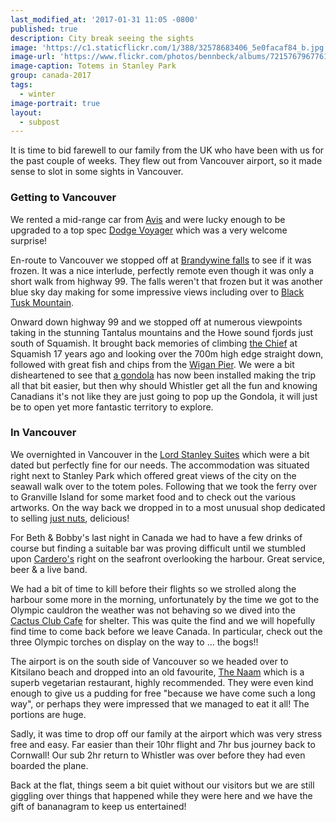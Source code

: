 ```yaml
---
last_modified_at: '2017-01-31 11:05 -0800'
published: true
description: City break seeing the sights
image: 'https://c1.staticflickr.com/1/388/32578683406_5e0facaf84_b.jpg'
image-url: 'https://www.flickr.com/photos/bennbeck/albums/72157679677610576'
image-caption: Totems in Stanley Park
group: canada-2017
tags:
  - winter
image-portrait: true
layout:
  - subpost
---
```

It is time to bid farewell to our family from the UK who have been with us for the past couple of weeks. They flew out from Vancouver airport, so it made sense to slot in some sights in Vancouver.

### Getting to Vancouver

We rented a mid-range car from [Avis](https://www.avis.co.uk/) and were lucky enough to be upgraded to a top spec [Dodge Voyager](https://www.dodge.ca/en/journey/overview) which was a very welcome surprise!

En-route to Vancouver we stopped off at [Brandywine falls](http://www.env.gov.bc.ca/bcparks/explore/parkpgs/brandywine_falls/) to see if it was frozen. It was a nice interlude, perfectly remote even though it was only a short walk from highway 99. The falls weren't that frozen but it was another blue sky day making for some impressive views including over to [Black Tusk Mountain](https://www.vancouvertrails.com/trails/black-tusk/).

Onward down highway 99 and we stopped off at numerous viewpoints taking in the stunning Tantalus mountains and the Howe sound fjords just south of Squamish. It brought back memories of climbing [the Chief](https://www.vancouvertrails.com/trails/stawamus-chief/) at Squamish 17 years ago and looking over the 700m high edge straight down, followed with great fish and chips from the [Wigan Pier](http://wiganpier.ca/). We were a bit disheartened to see that [a gondola](https://www.seatoskygondola.com/) has now been installed making the trip all that bit easier, but then why should Whistler get all the fun and knowing Canadians it's not like they are just going to pop up the Gondola, it will just be to open yet more fantastic territory to explore.

### In Vancouver

We overnighted in Vancouver in the [Lord Stanley Suites](http://www.lordstanley.com/) which were a bit dated but perfectly fine for our needs. The accommodation was situated right next to Stanley Park which offered great views of the city on the seawall walk over to the totem poles. Following that we took the ferry over to Granville Island for some market food and to check out the various artworks. On the way back we dropped in to a most unusual shop dedicated to selling [just nuts](https://flic.kr/p/QsEmjV), delicious!

For Beth & Bobby's last night in Canada we had to have a few drinks of course but finding a suitable bar was proving difficult until we stumbled upon [Cardero's](https://www.vancouverdine.com/carderos/) right on the seafront overlooking the harbour. Great service, beer & a live band.

We had a bit of time to kill before their flights so we strolled along the harbour some more in the morning, unfortunately by the time we got to the Olympic cauldron the weather was not behaving so we dived into the [Cactus Club Cafe](https://www.cactusclubcafe.com/) for shelter. This was quite the find and we will hopefully find time to come back before we leave Canada. In particular, check out the three Olympic torches on display on the way to ... the bogs!!

The airport is on the south side of Vancouver so we headed over to Kitsilano beach and dropped into an old favourite, [The Naam](http://www.thenaam.com/) which is a superb vegetarian restaurant, highly recommended. They were even kind enough to give us a pudding for free "because we have come such a long way", or perhaps they were impressed that we managed to eat it all! The portions are huge.

Sadly, it was time to drop off our family at the airport which was very stress free and easy. Far easier than their 10hr flight and 7hr bus journey back to Cornwall! Our sub 2hr return to Whistler was over before they had even boarded the plane.

Back at the flat, things seem a bit quiet without our visitors but we are still giggling over things that happened while they were here and we have the gift of bananagram to keep us entertained!
